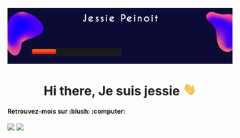 <p align='center'>
  <img src="Banner_Github.gif"/>
</p>

<h1 align='center'>Hi there, Je suis jessie <img src="https://github.com/LucileGombert/LucileGombert/blob/main/images/wave.gif" width="30px"></h1>

<p align='center'>
  <h4>Retrouvez-mois sur :blush: :computer:</h4>

<a href="https://www.linkedin.com/in/jessie-peinoit/"><img src="https://img.shields.io/badge/LinkedIn-0077B5?style=for-the-badge&logo=linkedin&logoColor=white"/></a>
<img src="https://img.shields.io/badge/Discord-7289DA?style=for-the-badge&logo=discord&logoColor=white"/>


</p>
